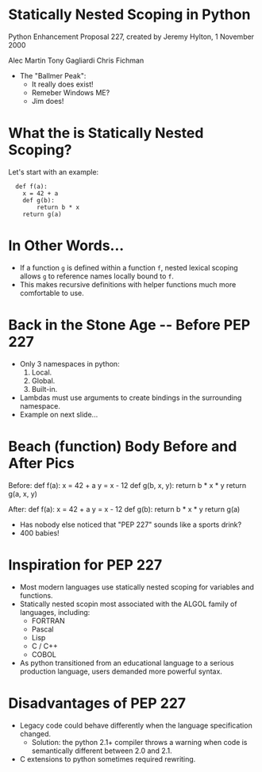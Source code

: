 # Statically Nested Scoping in Python #

Python Enhancement Proposal 227,
created by Jeremy Hylton, 1 November 2000

Alec Martin
Tony Gagliardi
Chris Fichman

- The "Ballmer Peak":
	- It really does exist!
	- Remeber Windows ME?
	- Jim does!

# What the  is Statically Nested Scoping? #

Let's start with an example:

	  def f(a):
	  	x = 42 + a
	  	def g(b):
	  		return b * x
	  	return g(a)

# In Other Words... #

- If a function `g` is defined within a function `f`, nested lexical scoping allows `g` to reference names locally bound to `f`.
- This makes recursive definitions with helper functions much more comfortable to use.


# Back in the Stone Age -- Before PEP 227 #

- Only 3 namespaces in python:
	1. Local.
	2. Global.
	3. Built-in.
- Lambdas must use arguments to create bindings in the surrounding namespace.
- Example on next slide...

# Beach (function) Body Before and After Pics #

Before:
	  def f(a):
	  	x = 42 + a
	  	y = x - 12
	  	def g(b, x, y):
	  		return b * x * y
	  	return g(a, x, y)

After:
	  def f(a):
	  	x = 42 + a
	  	y = x - 12
	  	def g(b):
	  		return b * x * y
	  	return g(a)

- Has nobody else noticed that "PEP 227" sounds like a sports drink?
- 400 babies!

# Inspiration for PEP 227 #

- Most modern languages use statically nested scoping for variables and functions.
- Statically nested scopin most associated with the ALGOL family of languages, including:
	- FORTRAN
	- Pascal
	- Lisp
	- C / C++
	- COBOL
- As python transitioned from an educational language to a serious production language, users demanded more powerful syntax.

# Disadvantages of PEP 227 #

- Legacy code could behave differently when the language specification changed.
	- Solution: the python 2.1+ compiler throws a warning when code is semantically different between 2.0 and 2.1.
- C extensions to python sometimes required rewriting.

#  #